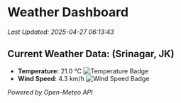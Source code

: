 
# Weather Dashboard

_Last Updated: 2025-04-27 06:13:43_

## Current Weather Data: (Srinagar, JK)
- **Temperature:** 21.0 °C ![Temperature Badge](https://img.shields.io/badge/Temperature-Medium%20Temp-green)
- **Wind Speed:** 4.3 km/h ![Wind Speed Badge](https://img.shields.io/badge/Wind%20Speed-Light%20Wind-blue)

*Powered by Open-Meteo API*
